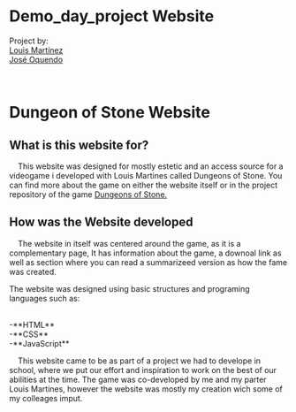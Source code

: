 # Demo_day_project Website

Project by: <br>
[Louis Martínez](https://www.github.com/LouisTenebrae) <br>
[José Oquendo](https://www.github.com/AlphaShrodinger)

<br>

# Dungeon of Stone Website

## What is this website for?

<p> &nbsp;&nbsp;&nbsp; This website was designed for mostly estetic and an access source for a videogame i developed with Louis Martines called Dungeons of Stone. You can find more about the game on either the website itself or in the project repository of the game <a href="https://github.com/LouisTenebrae/Demo_day_project_Game" target="_blank">Dungeons of Stone.</a> </p>

## How was the Website developed

<p> &nbsp;&nbsp;&nbsp; The website in itself was centered around the game, as it is a complementary page, It has information about the game, a downoal link as well as section where you can read a summarizeed version as how the fame was created.</p>

The website was designed using basic structures and programing languages such as:

<br>
-**HTML**
<br>
-**CSS**
<br>
-**JavaScript**
<br>

<p> &nbsp;&nbsp;&nbsp; This website came to be as part of a project we had to develope in school, where we put our effort and inspiration to work on the best of our abilities at the time. The game was co-developed by me and my parter Louis Martines, however the website was mostly my creation wich some of my colleages imput. </p>